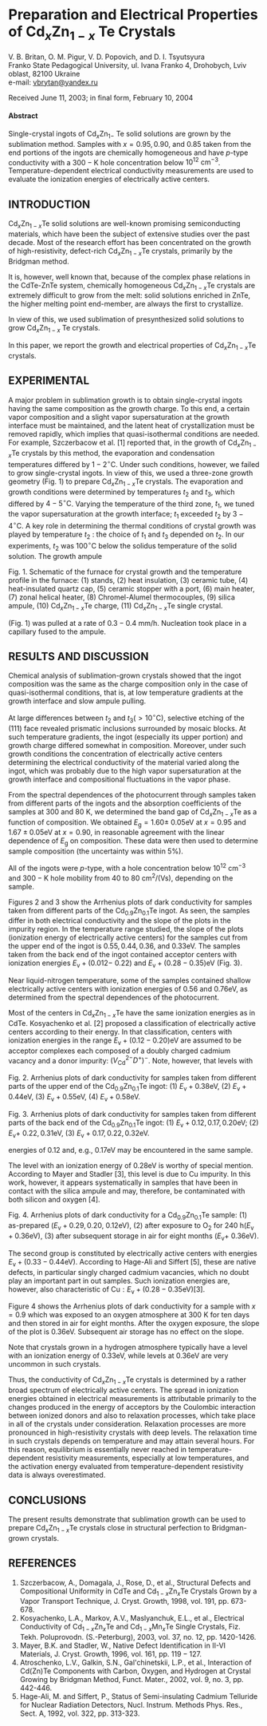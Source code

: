 # Preparation and Electrical Properties of $\mathrm{Cd}_{x} \mathrm{Zn}_{1-x}$ Te Crystals 

V. B. Britan, O. M. Pigur, V. D. Popovich, and D. I. Tsyutsyura<br>Franko State Pedagogical University, ul. Ivana Franko 4, Drohobych, Lviv oblast, 82100 Ukraine<br>e-mail: vbrytan@yandex.ru

Received June 11, 2003; in final form, February 10, 2004


#### Abstract

Single-crystal ingots of $\mathrm{Cd}_{x} \mathrm{Zn}_{1-}$ Te solid solutions are grown by the sublimation method. Samples with $x=0.95,0.90$, and 0.85 taken from the end portions of the ingots are chemically homogeneous and have $p$-type conductivity with a $300-\mathrm{K}$ hole concentration below $10^{12} \mathrm{~cm}^{-3}$. Temperature-dependent electrical conductivity measurements are used to evaluate the ionization energies of electrically active centers.


## INTRODUCTION

$\mathrm{Cd}_{x} \mathrm{Zn}_{1-x} \mathrm{Te}$ solid solutions are well-known promising semiconducting materials, which have been the subject of extensive studies over the past decade. Most of the research effort has been concentrated on the growth of high-resistivity, defect-rich $\mathrm{Cd}_{x} \mathrm{Zn}_{1-x} \mathrm{Te}$ crystals, primarily by the Bridgman method.

It is, however, well known that, because of the complex phase relations in the CdTe-ZnTe system, chemically homogeneous $\mathrm{Cd}_{x} \mathrm{Zn}_{1-x} \mathrm{Te}$ crystals are extremely difficult to grow from the melt: solid solutions enriched in $\mathrm{ZnTe}$, the higher melting point end-member, are always the first to crystallize.

In view of this, we used sublimation of presynthesized solid solutions to grow $\mathrm{Cd}_{x} \mathrm{Zn}_{1-x}$ Te crystals.

In this paper, we report the growth and electrical properties of $\mathrm{Cd}_{x} \mathrm{Zn}_{1-x} \mathrm{Te}$ crystals.

## EXPERIMENTAL

A major problem in sublimation growth is to obtain single-crystal ingots having the same composition as the growth charge. To this end, a certain vapor composition and a slight vapor supersaturation at the growth interface must be maintained, and the latent heat of crystallization must be removed rapidly, which implies that quasi-isothermal conditions are needed. For example, Szczerbacow et al. [1] reported that, in the growth of $\mathrm{Cd}_{x} \mathrm{Zn}_{1-x} \mathrm{Te}$ crystals by this method, the evaporation and condensation temperatures differed by $1-2^{\circ} \mathrm{C}$. Under such conditions, however, we failed to grow single-crystal ingots. In view of this, we used a three-zone growth geometry (Fig. 1) to prepare $\mathrm{Cd}_{x} \mathrm{Zn}_{1-x} \mathrm{Te}$ crystals. The evaporation and growth conditions were determined by temperatures $t_{2}$ and $t_{3}$, which differed by $4-5^{\circ} \mathrm{C}$. Varying the temperature of the third zone, $t_{1}$, we tuned the vapor supersaturation at the growth interface; $t_{1}$ exceeded $t_{2}$ by $3-4^{\circ} \mathrm{C}$. A key role in determining the thermal conditions of crystal growth was played by temperature $t_{2}$ : the choice of $t_{1}$ and $t_{3}$ depended on $t_{2}$. In our experiments, $t_{2}$ was $100^{\circ} \mathrm{C}$ below the solidus temperature of the solid solution. The growth ampule



Fig. 1. Schematic of the furnace for crystal growth and the temperature profile in the furnace: (1) stands, (2) heat insulation, (3) ceramic tube, (4) heat-insulated quartz cap, (5) ceramic stopper with a port, (6) main heater, (7) zonal helical heater, (8) Chromel-Alumel thermocouples, (9) silica ampule, (10) $\mathrm{Cd}_{x} \mathrm{Zn}_{1-x} \mathrm{Te}$ charge, (11) $\mathrm{Cd}_{x} \mathrm{Zn}_{1-x} \mathrm{Te}$ single crystal.

(Fig. 1) was pulled at a rate of $0.3-0.4 \mathrm{~mm} / \mathrm{h}$. Nucleation took place in a capillary fused to the ampule.

## RESULTS AND DISCUSSION

Chemical analysis of sublimation-grown crystals showed that the ingot composition was the same as the charge composition only in the case of quasi-isothermal conditions, that is, at low temperature gradients at the growth interface and slow ampule pulling.

At large differences between $t_{2}$ and $t_{3}\left(>10^{\circ} \mathrm{C}\right)$, selective etching of the (111) face revealed prismatic inclusions surrounded by mosaic blocks. At such temperature gradients, the ingot (especially its upper portion) and growth charge differed somewhat in composition. Moreover, under such growth conditions the concentration of electrically active centers determining the electrical conductivity of the material varied along the ingot, which was probably due to the high vapor supersaturation at the growth interface and compositional fluctuations in the vapor phase.

From the spectral dependences of the photocurrent through samples taken from different parts of the ingots and the absorption coefficients of the samples at 300 and $80 \mathrm{~K}$, we determined the band gap of $\mathrm{Cd}_{x} \mathrm{Zn}_{1-x} \mathrm{Te}$ as a function of composition. We obtained $E_{\mathrm{g}}=1.60 \pm$ $0.05 \mathrm{eV}$ at $x=0.95$ and $1.67 \pm 0.05 \mathrm{eV}$ at $x=0.90$, in reasonable agreement with the linear dependence of $E_{\mathrm{g}}$ on composition. These data were then used to determine sample composition (the uncertainty was within 5\%).

All of the ingots were $p$-type, with a hole concentration below $10^{12} \mathrm{~cm}^{-3}$ and $300-\mathrm{K}$ hole mobility from 40 to $80 \mathrm{~cm}^{2} /(\mathrm{V} \mathrm{s})$, depending on the sample.

Figures 2 and 3 show the Arrhenius plots of dark conductivity for samples taken from different parts of the $\mathrm{Cd}_{0.9} \mathrm{Zn}_{0.1} \mathrm{Te}$ ingot. As seen, the samples differ in both electrical conductivity and the slope of the plots in the impurity region. In the temperature range studied, the slope of the plots (ionization energy of electrically active centers) for the samples cut from the upper end of the ingot is $0.55,0.44,0.36$, and $0.33 \mathrm{eV}$. The samples taken from the back end of the ingot contained acceptor centers with ionization energies $E_{\mathrm{v}}+(0.012-$ $0.22)$ and $E_{\mathrm{v}}+(0.28-0.35) \mathrm{eV}$ (Fig. 3).

Near liquid-nitrogen temperature, some of the samples contained shallow electrically active centers with ionization energies of 0.56 and $0.76 \mathrm{eV}$, as determined from the spectral dependences of the photocurrent.

Most of the centers in $\mathrm{Cd}_{x} \mathrm{Zn}_{1-x} \mathrm{Te}$ have the same ionization energies as in CdTe. Kosyachenko et al. [2] proposed a classification of electrically active centers according to their energy. In that classification, centers with ionization energies in the range $E_{\mathrm{v}}+(0.12-0.20) \mathrm{eV}$ are assumed to be acceptor complexes each composed of a doubly charged cadmium vacancy and a donor impurity: $\left(V_{\mathrm{Cd}}^{2-} D^{+}\right)^{-}$. Note, however, that levels with



Fig. 2. Arrhenius plots of dark conductivity for samples taken from different parts of the upper end of the $\mathrm{Cd}_{0.9} \mathrm{Zn}_{0.1} \mathrm{Te}$ ingot: (1) $E_{\mathrm{v}}+0.38 \mathrm{eV}$, (2) $E_{\mathrm{v}}+0.44 \mathrm{eV}$, (3) $E_{\mathrm{v}}+0.55 \mathrm{eV}$, (4) $E_{\mathrm{v}}+0.58 \mathrm{eV}$.



Fig. 3. Arrhenius plots of dark conductivity for samples taken from different parts of the back end of the $\mathrm{Cd}_{0.9} \mathrm{Zn}_{0.1} \mathrm{Te}$ ingot: (1) $E_{\mathrm{v}}+0.12,0.17,0.20 \mathrm{eV}$; (2) $E_{\mathrm{v}}+$ $0.22,0.31 \mathrm{eV}$, (3) $E_{\mathrm{v}}+0.17,0.22,0.32 \mathrm{eV}$.

energies of 0.12 and, e.g., $0.17 \mathrm{eV}$ may be encountered in the same sample.

The level with an ionization energy of $0.28 \mathrm{eV}$ is worthy of special mention. According to Mayer and Stadler [3], this level is due to $\mathrm{Cu}$ impurity. In this work, however, it appears systematically in samples that have been in contact with the silica ampule and may, therefore, be contaminated with both silicon and oxygen $[4]$.



Fig. 4. Arrhenius plots of dark conductivity for a $\mathrm{Cd}_{0.9} \mathrm{Zn}_{0.1} \mathrm{Te}$ sample: (1) as-prepared $\left(E_{\mathrm{v}}+0.29,0.20\right.$, $0.12 \mathrm{eV})$, (2) after exposure to $\mathrm{O}_{2}$ for $240 \mathrm{~h}\left(E_{\mathrm{v}}+0.36 \mathrm{eV}\right)$, (3) after subsequent storage in air for eight months $\left(E_{\mathrm{v}}+\right.$ $0.36 \mathrm{eV})$.

The second group is constituted by electrically active centers with energies $E_{\mathrm{v}}+(0.33-0.44 \mathrm{eV})$. According to Hage-Ali and Siffert [5], these are native defects, in particular singly charged cadmium vacancies, which no doubt play an important part in out samples. Such ionization energies are, however, also characteristic of $\mathrm{Cu}: E_{\mathrm{v}}+(0.28-0.35 \mathrm{eV})[3]$.

Figure 4 shows the Arrhenius plots of dark conductivity for a sample with $x=0.9$ which was exposed to an oxygen atmosphere at $300 \mathrm{~K}$ for ten days and then stored in air for eight months. After the oxygen exposure, the slope of the plot is $0.36 \mathrm{eV}$. Subsequent air storage has no effect on the slope.

Note that crystals grown in a hydrogen atmosphere typically have a level with an ionization energy of $0.33 \mathrm{eV}$, while levels at $0.36 \mathrm{eV}$ are very uncommon in such crystals.

Thus, the conductivity of $\mathrm{Cd}_{x} \mathrm{Zn}_{1-x} \mathrm{Te}$ crystals is determined by a rather broad spectrum of electrically active centers. The spread in ionization energies obtained in electrical measurements is attributable primarily to the changes produced in the energy of acceptors by the Coulombic interaction between ionized donors and also to relaxation processes, which take place in all of the crystals under consideration. Relaxation processes are more pronounced in high-resistivity crystals with deep levels. The relaxation time in such crystals depends on temperature and may attain several hours. For this reason, equilibrium is essentially never reached in temperature-dependent resistivity measurements, especially at low temperatures, and the activation energy evaluated from temperature-dependent resistivity data is always overestimated.

## CONCLUSIONS

The present results demonstrate that sublimation growth can be used to prepare $\mathrm{Cd}_{x} \mathrm{Zn}_{1-x} \mathrm{Te}$ crystals close in structural perfection to Bridgman-grown crystals.

## REFERENCES

1. Szczerbacow, A., Domagala, J., Rose, D., et al., Structural Defects and Compositional Uniformity in CdTe and $\mathrm{Cd}_{1-x} \mathrm{Zn}_{x} \mathrm{Te}$ Crystals Grown by a Vapor Transport Technique, J. Cryst. Growth, 1998, vol. 191, pp. 673-678.
2. Kosyachenko, L.A., Markov, A.V., Maslyanchuk, E.L., et al., Electrical Conductivity of $\mathrm{Cd}_{1-x} \mathrm{Zn}_{x} \mathrm{Te}$ and $\mathrm{Cd}_{1-x} \mathrm{Mn}_{x} \mathrm{Te}$ Single Crystals, Fiz. Tekh. Poluprovodn. (S.-Peterburg), 2003, vol. 37, no. 12, pp. 1420-1426.
3. Mayer, B.K. and Stadler, W., Native Defect Identification in II-VI Materials, J. Cryst. Growth, 1996, vol. 161, pp. $119-127$.
4. Atroschenko, L.V., Galkin, S.N., Gal'chinetskii, L.P., et al., Interaction of $\mathrm{Cd}(\mathrm{Zn}) \mathrm{Te}$ Components with Carbon, Oxygen, and Hydrogen at Crystal Growing by Bridgman Method, Funct. Mater., 2002, vol. 9, no. 3, pp. 442-446.
5. Hage-Ali, M. and Siffert, P., Status of Semi-insulating Cadmium Telluride for Nuclear Radiation Detectors, Nucl. Instrum. Methods Phys. Res., Sect. A, 1992, vol. 322, pp. 313-323.
